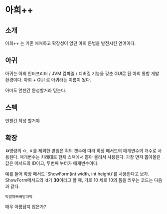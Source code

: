 # 아희++

## 소개
아희++ 는 기존 애매하고 확장성이 없던 아희 문법을 발전시킨 언어이다.

## 아귀
아귀는 아희 인터프리터 / JVM 컴파일 / 디버깅 기능을 갖춘 GUI로 된 아희 통합 개발 환경이다.
아희 + GUI 로 아귀라는 이름이 됬다.

아마도 언젠간 완성할거라 믿는다.

## 스펙
언젠간 작성 할거야

## 확장
**ㅁ**명령의 ㅇ, ㅎ를 제외한 받침은 획의 갯수에 따라 확장 메서드의 매개변수의 개수로 사용된다.
매개변수는 차례대로 현재 스택에서 뽑아 올려서 사용된다. 가장 먼저 뽑아올린 값은 메서드의 ID이고,
두번째 부터가 매개변수이다.

예를 들어 확장 메서드 'ShowForm(int width, int height)'를 사용한다고 보자.  
ShowForm메서드의 id가 **30**이라고 할 때, 가로 10 세로 10의 폼을 띄우는 코드는 다음과 같다.

    박발따빠빠받따막
매우 아름답지 않은가?